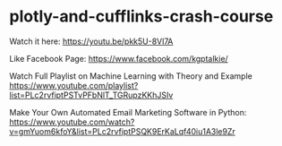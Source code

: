 # plotly-and-cufflinks-crash-course

Watch it here: https://youtu.be/pkk5U-8Vl7A

Like Facebook Page: https://www.facebook.com/kgptalkie/

Watch Full Playlist on Machine Learning with Theory and Example 
https://www.youtube.com/playlist?list=PLc2rvfiptPSTvPFbNlT_TGRupzKKhJSIv

Make Your Own Automated Email Marketing Software in Python: 
https://www.youtube.com/watch?v=gmYuom6kfoY&list=PLc2rvfiptPSQK9ErKaLqf40iu1A3le9Zr
